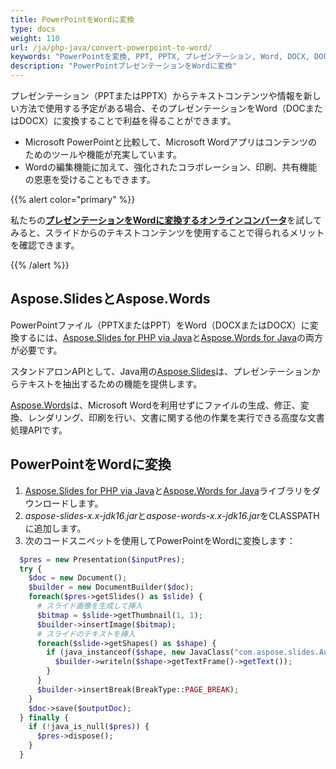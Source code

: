 ```yaml
---
title: PowerPointをWordに変換
type: docs
weight: 110
url: /ja/php-java/convert-powerpoint-to-word/
keywords: "PowerPointを変換, PPT, PPTX, プレゼンテーション, Word, DOCX, DOC, PPTXをDOCXに, PPTをDOCに, PPTXをDOCに, PPTをDOCXに, Java, java, Aspose.Slides"
description: "PowerPointプレゼンテーションをWordに変換"
---
```


プレゼンテーション（PPTまたはPPTX）からテキストコンテンツや情報を新しい方法で使用する予定がある場合、そのプレゼンテーションをWord（DOCまたはDOCX）に変換することで利益を得ることができます。

* Microsoft PowerPointと比較して、Microsoft Wordアプリはコンテンツのためのツールや機能が充実しています。
* Wordの編集機能に加えて、強化されたコラボレーション、印刷、共有機能の恩恵を受けることもできます。

{{% alert color="primary" %}}

私たちの[**プレゼンテーションをWordに変換するオンラインコンバータ**](https://products.aspose.app/slides/conversion/ppt-to-word)を試してみると、スライドからのテキストコンテンツを使用することで得られるメリットを確認できます。

{{% /alert %}}

## **Aspose.SlidesとAspose.Words**

PowerPointファイル（PPTXまたはPPT）をWord（DOCXまたはDOCX）に変換するには、[Aspose.Slides for PHP via Java](https://products.aspose.com/slides/php-java/)と[Aspose.Words for Java](https://products.aspose.com/words/php-java/)の両方が必要です。

スタンドアロンAPIとして、Java用の[Aspose.Slides](https://products.aspose.app/slides)は、プレゼンテーションからテキストを抽出するための機能を提供します。

[Aspose.Words](https://docs.aspose.com/words/php-java/)は、Microsoft Wordを利用せずにファイルの生成、修正、変換、レンダリング、印刷を行い、文書に関する他の作業を実行できる高度な文書処理APIです。

## **PowerPointをWordに変換**

1. [Aspose.Slides for PHP via Java](https://downloads.aspose.com/slides/java)と[Aspose.Words for Java](https://downloads.aspose.com/words/java)ライブラリをダウンロードします。
2. *aspose-slides-x.x-jdk16.jar*と*aspose-words-x.x-jdk16.jar*をCLASSPATHに追加します。
3. 次のコードスニペットを使用してPowerPointをWordに変換します：

```php
  $pres = new Presentation($inputPres);
  try {
    $doc = new Document();
    $builder = new DocumentBuilder($doc);
    foreach($pres->getSlides() as $slide) {
      # スライド画像を生成して挿入
      $bitmap = $slide->getThumbnail(1, 1);
      $builder->insertImage($bitmap);
      # スライドのテキストを挿入
      foreach($slide->getShapes() as $shape) {
        if (java_instanceof($shape, new JavaClass("com.aspose.slides.AutoShape"))) {
          $builder->writeln($shape->getTextFrame()->getText());
        }
      }
      $builder->insertBreak(BreakType::PAGE_BREAK);
    }
    $doc->save($outputDoc);
  } finally {
    if (!java_is_null($pres)) {
      $pres->dispose();
    }
  }
```